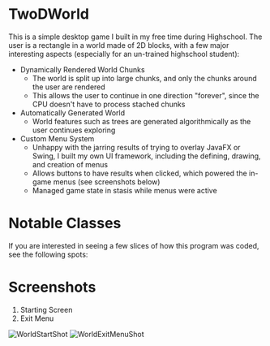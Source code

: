# TwoDWorld

This is a simple desktop game I built in my free time during Highschool.  The user is a rectangle in a world made of 2D blocks,
with a few major interesting aspects (especially for an un-trained highschool student):
- Dynamically Rendered World Chunks
   - The world is split up into large chunks, and only the chunks around the user are rendered
   - This allows the user to continue in one direction "forever", since the CPU doesn't have to process stached chunks
- Automatically Generated World
   - World features such as trees are generated algorithmically as the user continues exploring
- Custom Menu System
   - Unhappy with the jarring results of trying to overlay JavaFX or Swing, I built my own UI framework, including the defining, drawing, and creation of menus
   - Allows buttons to have results when clicked, which powered the in-game menus (see screenshots below)
   - Managed game state in stasis while menus were active
 
# Notable Classes

If you are interested in seeing a few slices of how this program was coded, see the following spots:


# Screenshots
1) Starting Screen
2) Exit Menu

![WorldStartShot](https://user-images.githubusercontent.com/26423158/161128988-4f7bd9f7-9a92-4f0f-a125-d9fdbce688c8.PNG)
![WorldExitMenuShot](https://user-images.githubusercontent.com/26423158/161129136-f0f21880-632b-4ab2-9e43-0853179a244e.PNG)
